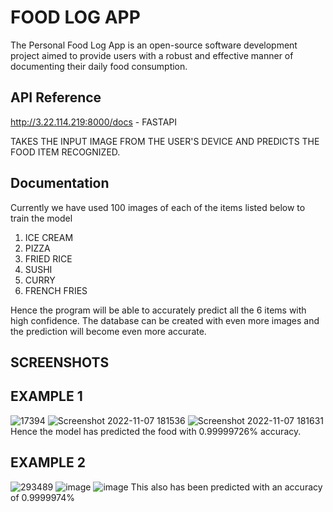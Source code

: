 # FOOD LOG APP

The Personal Food Log App is an open-source software development project aimed to
provide users with a robust and effective manner of documenting their daily food consumption. 

## API Reference

http://3.22.114.219:8000/docs - FASTAPI



TAKES THE INPUT IMAGE FROM THE USER'S DEVICE AND PREDICTS THE FOOD ITEM RECOGNIZED.


## Documentation

Currently we have used 100 images of each of the items listed below to train the model
 1. ICE CREAM
 2. PIZZA
 3. FRIED RICE
 4. SUSHI
 5. CURRY
 6. FRENCH FRIES
 
Hence the program will be able to accurately predict all the 6 items with high confidence.
The database can be created with even more images and the prediction will become even more accurate.

## SCREENSHOTS
## EXAMPLE 1

![17394](https://user-images.githubusercontent.com/104590925/200435292-e38f970b-1312-40a7-af84-05f231e0605b.jpg)
![Screenshot 2022-11-07 181536](https://user-images.githubusercontent.com/104590925/200435409-d1a86d77-0ca4-46d1-be14-e747be6edddc.jpg)
![Screenshot 2022-11-07 181631](https://user-images.githubusercontent.com/104590925/200435548-afc9fa1c-b31b-4cdb-95cd-3c936d53a5e7.jpg)
Hence the model has predicted the food with 0.99999726% accuracy.

## EXAMPLE 2


![293489](https://user-images.githubusercontent.com/104590925/200435967-d314ec84-aa2e-4ef9-acb5-92655d18bfb4.jpg)
![image](https://user-images.githubusercontent.com/104590925/200436243-efabf7cd-b4e5-4277-8db3-9bfaafbbeb67.png)
![image](https://user-images.githubusercontent.com/104590925/200436477-10aa3788-49ba-46f2-97fb-4988ff7c3282.png)
This also has been predicted with an accuracy of 0.9999974%

